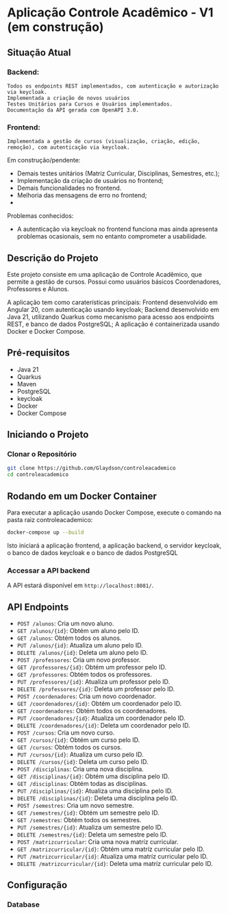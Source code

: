 # Aplicação Controle Acadêmico - V1 (em construção)

## Situação Atual
### Backend: 
    Todos os endpoints REST implementados, com autenticação e autorização via keycloak.
    Implementada a criação de novos usuários
    Testes Unitários para Cursos e Usuários implementados.
    Documentação da API gerada com OpenAPI 3.0.

### Frontend:
    Implementada a gestão de cursos (visualização, criação, edição, remoção), com autenticação via keycloak.

Em construção/pendente:
- Demais testes unitários (Matriz Curricular, Disciplinas, Semestres, etc.);
- Implementação da criação de usuários no frontend;
- Demais funcionalidades no frontend. 
- Melhoria das mensagens de erro no frontend;
- 

Problemas conhecidos:
- A autenticação via keycloak no frontend funciona mas ainda apresenta problemas ocasionais, sem no entanto comprometer a usabilidade.

## Descrição do Projeto
Este projeto consiste em uma aplicação de Controle Acadêmico, que permite a gestão de cursos. Possui como usuários básicos 
Coordenadores, Professores e Alunos. 

A aplicação tem como caraterísticas principais:
Frontend desenvolvido em Angular 20, com autenticação usando keycloak;
Backend desenvolvido em Java 21, utilizando Quarkus como mecanismo para acesso aos endpoints REST, e banco de dados PostgreSQL;
A aplicação é containerizada usando Docker e Docker Compose.

## Pré-requisitos

- Java 21
- Quarkus
- Maven
- PostgreSQL
- keycloak
- Docker
- Docker Compose

## Iniciando o Projeto

### Clonar o Repositório 

```sh
git clone https://github.com/Glaydson/controleacademico
cd controleacademico
```

## Rodando em um Docker Container

Para executar a aplicação usando Docker Compose, execute o comando na pasta raiz controleacademico:

```sh
docker-compose up --build
```
Isto iniciará a aplicação frontend, a aplicação backend, o servidor keycloak, o banco de dados keycloak e o banco de dados PostgreSQL

### Accessar a API backend

A API estará disponível em `http://localhost:8081/`.

## API Endpoints

- `POST /alunos`: Cria um novo aluno.
- `GET /alunos/{id}`: Obtém um aluno pelo ID.
- `GET /alunos`: Obtém todos os alunos.
- `PUT /alunos/{id}`: Atualiza um aluno pelo ID.
- `DELETE /alunos/{id}`: Deleta um aluno pelo ID.
- `POST /professores`: Cria um novo professor.
- `GET /professores/{id}`: Obtém um professor pelo ID.
- `GET /professores`: Obtém todos os professores.
- `PUT /professores/{id}`: Atualiza um professor pelo ID.
- `DELETE /professores/{id}`: Deleta um professor pelo ID.
- `POST /coordenadores`: Cria um novo coordenador.
- `GET /coordenadores/{id}`: Obtém um coordenador pelo ID.
- `GET /coordenadores`: Obtém todos os coordenadores.
- `PUT /coordenadores/{id}`: Atualiza um coordenador pelo ID.
- `DELETE /coordenadores/{id}`: Deleta um coordenador pelo ID.
- `POST /cursos`: Cria um novo curso.
- `GET /cursos/{id}`: Obtém um curso pelo ID.
- `GET /cursos`: Obtém todos os cursos.
- `PUT /cursos/{id}`: Atualiza um curso pelo ID.
- `DELETE /cursos/{id}`: Deleta um curso pelo ID.
- `POST /disciplinas`: Cria uma nova disciplina.
- `GET /disciplinas/{id}`: Obtém uma disciplina pelo ID.
- `GET /disciplinas`: Obtém todas as disciplinas.
- `PUT /disciplinas/{id}`: Atualiza uma disciplina pelo ID.
- `DELETE /disciplinas/{id}`: Deleta uma disciplina pelo ID.
- `POST /semestres`: Cria um novo semestre.
- `GET /semestres/{id}`: Obtém um semestre pelo ID.
- `GET /semestres`: Obtém todos os semestres.
- `PUT /semestres/{id}`: Atualiza um semestre pelo ID.
- `DELETE /semestres/{id}`: Deleta um semestre pelo ID.
- `POST /matrizcurricular`: Cria uma nova matríz curricular.
- `GET /matrizcurricular/{id}`: Obtém uma matríz curricular pelo ID.
- `PUT /matrizcurricular/{id}`: Atualiza uma matríz curricular pelo ID.
- `DELETE /matrizcurricular/{id}`: Deleta uma matríz curricular pelo ID.

## Configuração

### Database 


